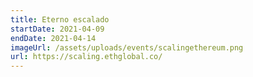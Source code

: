 ```yaml
---
title: Eterno escalado
startDate: 2021-04-09
endDate: 2021-04-14
imageUrl: /assets/uploads/events/scalingethereum.png
url: https://scaling.ethglobal.co/
---
```

